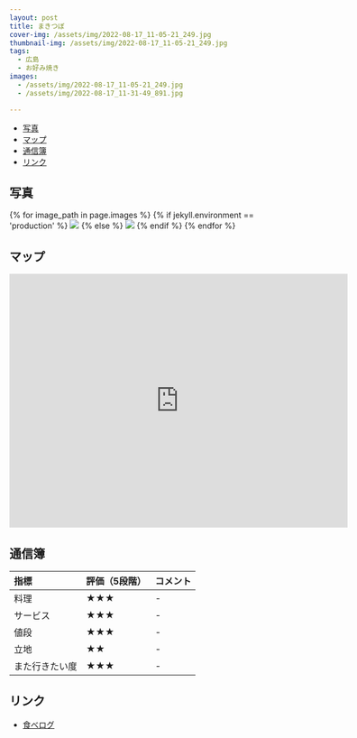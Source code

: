```yaml
---
layout: post
title: まきつぼ
cover-img: /assets/img/2022-08-17_11-05-21_249.jpg
thumbnail-img: /assets/img/2022-08-17_11-05-21_249.jpg
tags:
  - 広島
  - お好み焼き
images:  
  - /assets/img/2022-08-17_11-05-21_249.jpg
  - /assets/img/2022-08-17_11-31-49_891.jpg

---
```




<!-- TOC -->

- [写真](#写真)
- [マップ](#マップ)
- [通信簿](#通信簿)
- [リンク](#リンク)

<!-- /TOC -->

## 写真

{% for image_path in page.images %}
{% if jekyll.environment == 'production' %}
<img src="https://raw.githubusercontent.com/taira1117/fukuyama_izakaya/master/{{ image_path }}">
{% else %}
<img src="{{ image_path }}">
{% endif %}
{% endfor %}

## マップ

<iframe src="https://www.google.com/maps/embed?pb=!1m18!1m12!1m3!1d3292.714479013122!2d132.41067907712593!3d34.3831815001812!2m3!1f0!2f0!3f0!3m2!1i1024!2i768!4f13.1!3m3!1m2!1s0x355aa2dfe372ed75%3A0x39a6331481f47eea!2z44CSNzMzLTA4MjIg5bqD5bO255yM5bqD5bO25biC6KW_5Yy65bqa5Y2I5Lit77yT5LiB55uu77yR4oiS77yS77yZIOOBvuOBjeOBpOOBvA!5e0!3m2!1sja!2sjp!4v1682819657966!5m2!1sja!2sjp" width="600" height="450" style="border:0;" allowfullscreen="" loading="lazy" referrerpolicy="no-referrer-when-downgrade"></iframe>

## 通信簿

| 指標 | 評価（5段階） | コメント |
| :------ |:--- | :--- |
| 料理 | ★★★ | - |
| サービス | ★★★ | - |
| 値段 | ★★★ | - |
| 立地 | ★★ | - |
| また行きたい度 | ★★★ | - |

## リンク

- [食べログ](https://tabelog.com/hiroshima/A3401/A340122/34003252/)
